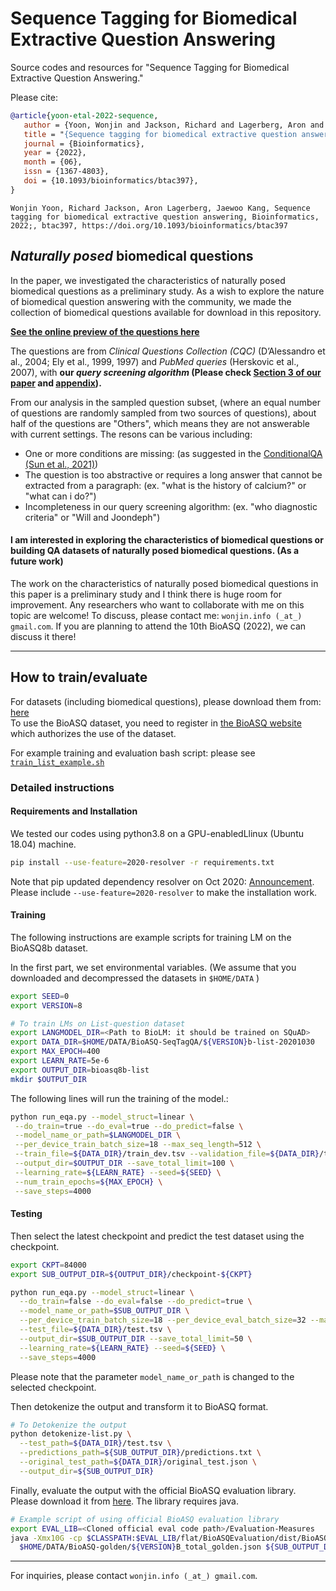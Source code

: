 # Sequence Tagging for Biomedical Extractive Question Answering

Source codes and resources for "Sequence Tagging for Biomedical Extractive Question Answering."

Please cite:
 ```bib
 @article{yoon-etal-2022-sequence,
    author = {Yoon, Wonjin and Jackson, Richard and Lagerberg, Aron and Kang, Jaewoo},
    title = "{Sequence tagging for biomedical extractive question answering}",
    journal = {Bioinformatics},
    year = {2022},
    month = {06},
    issn = {1367-4803},
    doi = {10.1093/bioinformatics/btac397},
}
 ```
```
Wonjin Yoon, Richard Jackson, Aron Lagerberg, Jaewoo Kang, Sequence tagging for biomedical extractive question answering, Bioinformatics, 2022;, btac397, https://doi.org/10.1093/bioinformatics/btac397
```
## _Naturally posed_ biomedical questions
In the paper, we investigated the characteristics of naturally posed biomedical questions as a preliminary study. 
As a wish to explore the nature of biomedical question answering with the community, we made the collection of biomedical questions available for download in this repository.

[**See the online preview of the questions here**](https://1drv.ms/x/s!AjwviG8mocn7hbp16IRH8ICJQKcTXw?e=uYwXiV)

The questions are from _Clinical Questions Collection (CQC)_ (D’Alessandro et al., 2004; Ely et al., 1999, 1997) and _PubMed queries_ (Herskovic et al., 2007), with **our _query screening algorithm_ (Please check [Section 3 of our paper](https://academic.oup.com/bioinformatics/advance-article/doi/10.1093/bioinformatics/btac397/6609766#364116020) and [appendix](https://academic.oup.com/bioinformatics/advance-article/doi/10.1093/bioinformatics/btac397/6609766#supplementary-data)).** 

From our analysis in the sampled question subset, (where an equal number of questions are randomly sampled from two sources of questions), about half of the questions are "Others", which means they are not answerable with current settings. 
The resons can be various including: 
* One or more conditions are missing: (as suggested in the [ConditionalQA (Sun et al., 2021)](https://arxiv.org/abs/2110.06884))
* The question is too abstractive or requires a long answer that cannot be extracted from a paragraph: (ex. "what is the history of calcium?" or "what can i do?") 
* Incompleteness in our query screening algorithm: (ex. "who diagnostic criteria" or "Will and Joondeph")

#### I am interested in exploring the characteristics of biomedical questions or building QA datasets of naturally posed biomedical questions. (As a future work)
The work on the characteristics of naturally posed biomedical questions in this paper is a preliminary study and I think there is huge room for improvement. 
Any researchers who want to collaborate with me on this topic are welcome! To discuss, please contact me: `wonjin.info (_at_) gmail.com`. If you are planning to attend the 10th BioASQ (2022), we can discuss it there!

-----

## How to train/evaluate

For datasets (including biomedical questions), please download them from: [here](https://drive.google.com/file/d/1m0GnVlKqvUHfDdpZ9KDDor5EiIqhPwp3/view?usp=sharing)
<br>To use the BioASQ dataset, you need to register in [the BioASQ website](http://participants-area.bioasq.org/general_information/general_information_registration/) which authorizes the use of the dataset. 

For example training and evaluation bash script: please see [`train_list_example.sh`](./train_list_example.sh)

### Detailed instructions
#### Requirements and Installation
We tested our codes using python3.8 on a GPU-enabledLlinux (Ubuntu 18.04) machine.

```bash
pip install --use-feature=2020-resolver -r requirements.txt
```
Note that pip updated dependency resolver on Oct 2020: [Announcement](https://discuss.python.org/t/announcement-pip-20-2-release/4863). Please include `--use-feature=2020-resolver` to make the installation work. 

#### Training
The following instructions are example scripts for training LM on the BioASQ8b dataset.

In the first part, we set environmental variables.
(We assume that you downloaded and decompressed the datasets in `$HOME/DATA` )
```bash
export SEED=0
export VERSION=8

# To train LMs on List-question dataset
export LANGMODEL_DIR=<Path to BioLM: it should be trained on SQuAD>
export DATA_DIR=$HOME/DATA/BioASQ-SeqTagQA/${VERSION}b-list-20201030
export MAX_EPOCH=400
export LEARN_RATE=5e-6
export OUTPUT_DIR=bioasq8b-list
mkdir $OUTPUT_DIR
```

The following lines will run the training of the model.:
```bash
python run_eqa.py --model_struct=linear \
 --do_train=true --do_eval=true --do_predict=false \
 --model_name_or_path=$LANGMODEL_DIR \
 --per_device_train_batch_size=18 --max_seq_length=512 \
 --train_file=${DATA_DIR}/train_dev.tsv --validation_file=${DATA_DIR}/test.tsv --test_file=${DATA_DIR}/test.tsv \
 --output_dir=$OUTPUT_DIR --save_total_limit=100 \
 --learning_rate=${LEARN_RATE} --seed=${SEED} \
 --num_train_epochs=${MAX_EPOCH} \
 --save_steps=4000
```

#### Testing
Then select the latest checkpoint and predict the test dataset using the checkpoint.
```bash
export CKPT=84000
export SUB_OUTPUT_DIR=${OUTPUT_DIR}/checkpoint-${CKPT}

python run_eqa.py --model_struct=linear \
  --do_train=false --do_eval=false --do_predict=true \
  --model_name_or_path=$SUB_OUTPUT_DIR \
  --per_device_train_batch_size=18 --per_device_eval_batch_size=32 --max_seq_length=512 \
  --test_file=${DATA_DIR}/test.tsv \
  --output_dir=$SUB_OUTPUT_DIR --save_total_limit=50 \
  --learning_rate=${LEARN_RATE} --seed=${SEED} \
  --save_steps=4000
```
Please note that the parameter `model_name_or_path` is changed to the selected checkpoint.

Then detokenize the output and transform it to BioASQ format.
```bash
# To Detokenize the output
python detokenize-list.py \
  --test_path=${DATA_DIR}/test.tsv \
  --predictions_path=${SUB_OUTPUT_DIR}/predictions.txt \
  --original_test_path=${DATA_DIR}/original_test.json \
  --output_dir=${SUB_OUTPUT_DIR}
```

Finally, evaluate the output with the official BioASQ evaluation library. Please download it from [here](https://github.com/BioASQ/Evaluation-Measures). The library requires java.
```bash
# Example script of using official BioASQ evaluation library
export EVAL_LIB=<Cloned official eval code path>/Evaluation-Measures
java -Xmx10G -cp $CLASSPATH:$EVAL_LIB/flat/BioASQEvaluation/dist/BioASQEvaluation.jar evaluation.EvaluatorTask1b -phaseB -e 5 \
  $HOME/DATA/BioASQ-golden/${VERSION}B_total_golden.json ${SUB_OUTPUT_DIR}/NER_result_BioASQ.json >> $OUTPUT_DIR/total_BioASQ_eval.log
```

-----

For inquiries, please contact `wonjin.info (_at_) gmail.com`.
